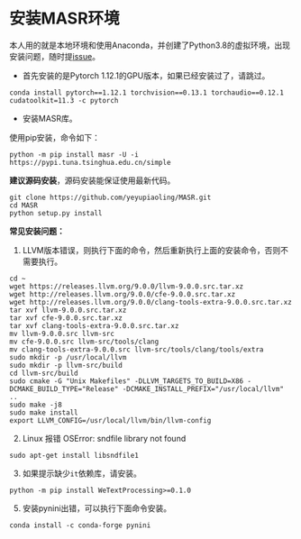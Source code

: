 # 安装MASR环境

本人用的就是本地环境和使用Anaconda，并创建了Python3.8的虚拟环境，出现安装问题，随时提[issue](https://github.com/yeyupiaoling/PPASR/issues)。

 - 首先安装的是Pytorch 1.12.1的GPU版本，如果已经安装过了，请跳过。
```shell
conda install pytorch==1.12.1 torchvision==0.13.1 torchaudio==0.12.1 cudatoolkit=11.3 -c pytorch
```

 - 安装MASR库。

使用pip安装，命令如下：
```shell
python -m pip install masr -U -i https://pypi.tuna.tsinghua.edu.cn/simple
```

**建议源码安装**，源码安装能保证使用最新代码。
```shell
git clone https://github.com/yeyupiaoling/MASR.git
cd MASR
python setup.py install
```

**常见安装问题：** 

1. LLVM版本错误，则执行下面的命令，然后重新执行上面的安装命令，否则不需要执行。
```shell
cd ~
wget https://releases.llvm.org/9.0.0/llvm-9.0.0.src.tar.xz
wget http://releases.llvm.org/9.0.0/cfe-9.0.0.src.tar.xz
wget http://releases.llvm.org/9.0.0/clang-tools-extra-9.0.0.src.tar.xz
tar xvf llvm-9.0.0.src.tar.xz
tar xvf cfe-9.0.0.src.tar.xz
tar xvf clang-tools-extra-9.0.0.src.tar.xz
mv llvm-9.0.0.src llvm-src
mv cfe-9.0.0.src llvm-src/tools/clang
mv clang-tools-extra-9.0.0.src llvm-src/tools/clang/tools/extra
sudo mkdir -p /usr/local/llvm
sudo mkdir -p llvm-src/build
cd llvm-src/build
sudo cmake -G "Unix Makefiles" -DLLVM_TARGETS_TO_BUILD=X86 -DCMAKE_BUILD_TYPE="Release" -DCMAKE_INSTALL_PREFIX="/usr/local/llvm" ..
sudo make -j8
sudo make install
export LLVM_CONFIG=/usr/local/llvm/bin/llvm-config
```

2. Linux 报错 OSError: sndfile library not found

```shell
sudo apt-get install libsndfile1
```

3. 如果提示缺少`it`依赖库，请安装。
```shell
python -m pip install WeTextProcessing>=0.1.0
```

5. 安装pynini出错，可以执行下面命令安装。
```shell
conda install -c conda-forge pynini
```